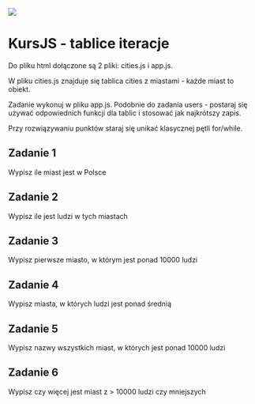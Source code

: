 ![](../../../kursjs.png)

# KursJS - tablice iteracje

Do pliku html dołączone są 2 pliki: cities.js i app.js.

W pliku cities.js znajduje się tablica cities z miastami - każde miast to obiekt.

Zadanie wykonuj w pliku app.js.
Podobnie do zadania users - postaraj się używać odpowiednich funkcji dla tablic i stosować jak najkrótszy zapis.

Przy rozwiązywaniu punktów staraj się unikać klasycznej pętli for/while.

## Zadanie 1
Wypisz ile miast jest w Polsce

## Zadanie 2
Wypisz ile jest ludzi w tych miastach

## Zadanie 3
Wypisz pierwsze miasto, w którym jest ponad 10000 ludzi

## Zadanie 4
Wypisz miasta, w których ludzi jest ponad średnią

## Zadanie 5
Wypisz nazwy wszystkich miast, w których jest ponad 10000 ludzi

## Zadanie 6
Wypisz czy więcej jest miast z > 10000 ludzi czy mniejszych

